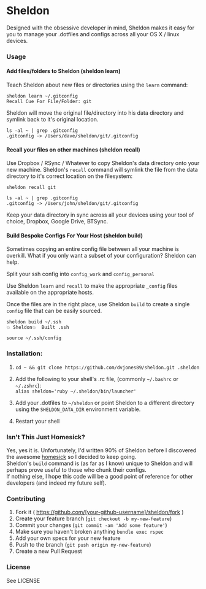 # Sheldon

Designed with the obsessive developer in mind, Sheldon makes it easy for you to manage your .dotfiles and configs across all your OS X / linux devices.  

### Usage
#### Add files/folders to Sheldon (sheldon learn)
Teach Sheldon about new files or directories using the `learn` command:
```shell
sheldon learn ~/.gitconfig
Recall Cue For File/Folder: git
```

Sheldon will move the original file/directory into his data directory and symlink back to it's original location.
```shell
ls -al ~ | grep .gitconfig
.gitconfig -> /Users/dave/sheldon/git/.gitconfig
```

#### Recall your files on other machines (sheldon recall)
Use Dropbox / RSync / Whatever to copy Sheldon's data directory onto your new machine.
Sheldon's `recall` command will symlink the file from the data directory to it's correct location on the filesystem:

```shell
sheldon recall git

ls -al ~ | grep .gitconfig
.gitconfig -> /Users/john/sheldon/git/.gitconfig
```

Keep your data directory in sync across all your devices using your tool of choice, Dropbox, Google Drive, BTSync.

#### Build Bespoke Configs For Your Host (sheldon build)
Sometimes copying an entire config file between all your machine is overkill. What if you only want a subset of your configuration? Sheldon can help.

Split your ssh config into `config_work` and `config_personal`

Use Sheldon `learn` and `recall` to make the appropriate `_config` files available on the appropriate hosts.

Once the files are in the right place, use Sheldon `build` to create a single `config` file that can be easily sourced.

```shell
sheldon build ~/.ssh
💥 Sheldon💥  Built .ssh

source ~/.ssh/config
```

### Installation:
1) `cd ~ && git clone https://github.com/dvjones89/sheldon.git .sheldon`

2) Add the following to your shell's .rc file, (commonly `~/.bashrc` or `~/.zshrc`):  
`alias sheldon='ruby ~/.sheldon/bin/launcher'`

3) Add your .dotfiles to `~/sheldon` or point Sheldon to a different directory using the `SHELDON_DATA_DIR` environment variable.

4) Restart your shell

### Isn't This Just Homesick?
Yes, yes it is. Unfortunately, I'd written 90% of Sheldon before I discovered the awesome [homesick](https://github.com/technicalpickles/homesick) so I decided to keep going.  
Sheldon's `build` command is (as far as I know) unique to Sheldon and will perhaps prove useful to those who chunk their configs.  
If nothing else, I hope this code will be a good point of reference for other developers (and indeed my future self).

### Contributing

1. Fork it ( https://github.com/[your-github-username]/sheldon/fork )
2. Create your feature branch (`git checkout -b my-new-feature`)
3. Commit your changes (`git commit -am 'Add some feature'`)
4. Make sure you haven't broken anything `bundle exec rspec`
5. Add your own specs for your new feature
6. Push to the branch (`git push origin my-new-feature`)
7. Create a new Pull Request

### License
See LICENSE
